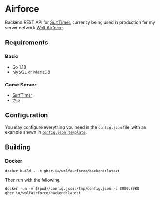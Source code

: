 # Airforce

Backend REST API for [SurfTimer](https://github.com/surftimer/SurfTimer), currently
being used in production for my server network [Wolf Airforce](https://wolf.airforce/).

## Requirements

### Basic

- Go 1.18
- MySQL or MariaDB

### Game Server

- [SurfTimer](https://github.com/surftimer/SurfTimer)
- [tVip](https://github.com/Totenfluch/tVip)

## Configuration

You may configure everything you need in the `config.json` file, with an example
shown in [`config.json.template`](./config.json.template).

## Building

### Docker

`docker build . -t ghcr.io/wolfairforce/backend:latest`

Then run with the following.

`docker run -v $(pwd)/config.json:/tmp/config.json -p 8080:8080 ghcr.io/wolfairforce/backend:latest`
